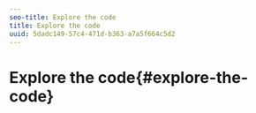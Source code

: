 ```yaml
---
seo-title: Explore the code
title: Explore the code
uuid: 5dadc149-57c4-471d-b363-a7a5f664c5d2
---
```


# Explore the code{#explore-the-code}

